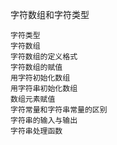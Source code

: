 字符数组和字符类型

	字符类型
	字符数组
	字符数组的定义格式
	字符数组的赋值
	用字符初始化数组
	用字符串初始化数组
	数组元素赋值
	字符常量和字符串常量的区别
	字符串的输入与输出
	字符串处理函数
